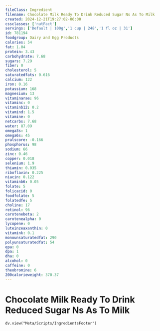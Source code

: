 ```yaml
---
fileClass: Ingredient
filename: Chocolate Milk Ready To Drink Reduced Sugar Ns As To Milk
created: 2024-12-21T19:27:02-06:00
cssclasses: ['nutFact']
servings: ['Default | 100g','1 cup | 248','1 fl oz | 31']
id: 781194
foodgroup: Dairy and Egg Products 
calories: 54
fat: 1.04
protein: 3.43
carbohydrate: 7.68
sugars: 7.29
fiber: 0
cholesterol: 5
saturatedfats: 0.616
calcium: 122
iron: 0.16
potassium: 168
magnesium: 13
vitaminarae: 96
vitaminc: 0
vitaminb12: 0.2
vitamind: 1.5
vitamine: 0
netcarbs: 7.68
water: 87.09
omega3s: 1
omega6s: 45
pralscore: -0.166
phosphorus: 98
sodium: 66
zinc: 0.46
copper: 0.018
selenium: 1.9
thiamin: 0.035
riboflavin: 0.225
niacin: 0.122
vitaminb6: 0.05
folate: 5
folicacid: 0
foodfolate: 5
folatedfe: 5
choline: 17
retinol: 96
carotenebeta: 2
carotenealpha: 0
lycopene: 0
luteinzeaxanthin: 0
vitamink: 0.1
monounsaturatedfat: 290
polyunsaturatedfat: 54
epa: 0
dpa: 1
dha: 0
alcohol: 0
caffeine: 0
theobromine: 6
200calorieweight: 370.37
---
```


# Chocolate Milk Ready To Drink Reduced Sugar Ns As To Milk

```dataviewjs
dv.view("Meta/Scripts/IngredientsFooter")
```